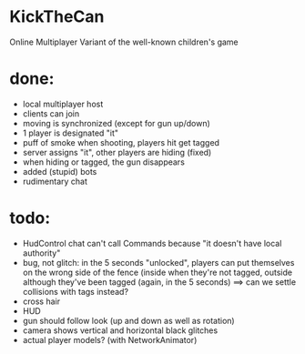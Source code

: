 # KickTheCan
Online Multiplayer Variant of the well-known children's game

# done:
- local multiplayer host
- clients can join
- moving is synchronized (except for gun up/down)
- 1 player is designated "it"
- puff of smoke when shooting, players hit get tagged
- server assigns "it", other players are hiding (fixed)
- when hiding or tagged, the gun disappears
- added (stupid) bots
- rudimentary chat

# todo:
- HudControl chat can't call Commands because "it doesn't have local authority"
- bug, not glitch: in the 5 seconds "unlocked", players can put themselves on the wrong side of the fence (inside when they're not tagged, outside although they've been tagged (again, in the 5 seconds) ==> can we settle collisions with tags instead?
- cross hair
- HUD
- gun should follow look (up and down as well as rotation)
- camera shows vertical and horizontal black glitches
- actual player models? (with NetworkAnimator)